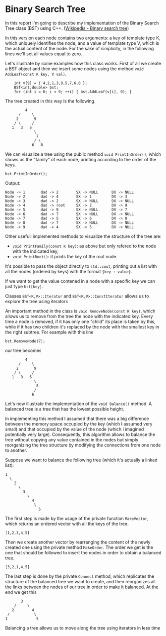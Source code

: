 # Binary Search Tree

In this report I'm going to describe my implementation of the Binary Search Tree class (BST) using C++. ([Wikipedia - Binary search tree](https://en.wikipedia.org/wiki/Binary_search_tree))

In this version each node contains two arguments: a key of template type K, which uniquely identifies the node, and a value of template type V, which is the actual content of the node.
For the sake of simplicity, in the following lines we'll set all values equal to zero.

Let's illustrate by some examples how this class works.
First of all we create a BST object and then we insert some nodes using the method `void AddLeaf(const K key, V val)`.
~~~~
	int v[9] = { 4,2,1,3,9,5,7,6,8 };
	BST<int,double> bst;
	for (int i = 0; i < 9; ++i) { bst.AddLeaf(v[i], 0);	}
~~~~
The tree created in this way is the following.
```
         4 
      /     \ 
     2       9
    / \     /
   1   3   5
             \
              7
             / \
            6   8
```
We can visualize a tree using the public method `void PrintInOrder()`, which shows us the "family" of each node, printing according to the order of the keys.
~~~~
bst.PrintInOrder();
~~~~
Output:
~~~~
Node -> 1       dad -> 2        SX -> NULL      DX -> NULL
Node -> 2       dad -> 4        SX -> 1         DX -> 3
Node -> 3       dad -> 2        SX -> NULL      DX -> NULL
Node -> 4       dad -> root     SX -> 2         DX -> 9
Node -> 5       dad -> 9        SX -> NULL      DX -> 7
Node -> 6       dad -> 7        SX -> NULL      DX -> NULL
Node -> 7       dad -> 5        SX -> 6         DX -> 8
Node -> 8       dad -> 7        SX -> NULL      DX -> NULL
Node -> 9       dad -> 4        SX -> 5         DX -> NULL
~~~~
Other usefull implemented methods to visualize the structure of the tree are:
* `void PrintFamily(const K key)`: as above but only refered to the node with the indicated key;
* `void PrintRoot()`: it prints the key of the root node.

It's possible to pass the object directly to `std::cout`, printing out a list with all the nodes (ordered by keys) with the format `{key : value}`.

If we want to get the value contened in a node with a specific key we can just type `bst[key]`.

Classes `BST<K,V>::Iterator` and `BST<K,V>::ConstIterator` allows us to explore the tree using iterators

An important method in the class is `void RemoveNode(const K key)`, which allows us to remove from the tree the node with the indicated key.
Every time a node is removed, if it has only one "child" its place is taken by this, while if it has two children it's replaced by the node with the smallest key in the right subtree.
For example with this line
~~~~
bst.RemoveNode(7);
~~~~
our tree becomes
```
         4 
      /     \ 
     2       9
    / \     /
   1   3   5
             \
              8
             / 
            6   
```
Let's now illustrate the implementation of the `void Balance()` method.
A balanced tree is a tree that has the lowest possible height.

In implementing this method I assumed that there was a big difference between the memory space occupied by the key (which I assumed very small) and that occupied by the value of the node (which I imagined potentially very large).
Consequently, this algorithm allows to balance the tree without copying any value contained in the nodes but simply reorganizing the tree structure by modifying the connections from one node to another.

Suppose we want to balance the following tree (which it's actually a linked list):
```
1
  \
    2
      \
        3
          \
            4
             \
               5
```

The first step is made by the usage of the private function `MakeVector`, which returns an ordered vector with all the keys of the tree.
~~~~
[1,2,3,4,5]
~~~~
Then we create another vector by rearranging the content of the newly created one using the private method `MakeOrder`.
The order we get is the one that should be followed to insert the nodes in order to obtain a balanced tree.
~~~~
[3,2,1,4,5]
~~~~
The last step is done by the private `Connect` method, which replicates the structure of the balanced tree we want to create, and then reorganizes all the links between the nodes of our tree in order to make it balanced.
At the end we get this
```
       3
    /     \    
   2        4
 /           \
1             5
```
Balancing a tree allows us to move along the tree using iterators in less time





